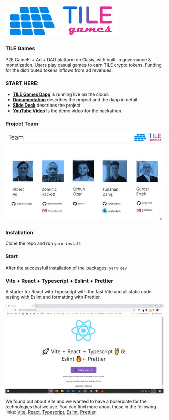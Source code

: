 ![TILE Games Logo](./doc/img/logo.png) 

### TILE Games
P2E GameFi  + Ad + DAO platform on Oasis, with built-in governance & monetization. Users play casual games to earn TILE crypto tokens. Funding for the distributed tokens inflows from ad revenues.

### START HERE:

- [**TILE Games Dapp**](https://tile-gaming.vercel.app/) is running live on the cloud.
- [**Documentation**](./doc/Documentation.md) describes the project and the dapp in detail.
- [**Slide Deck**](https://_____) describes the project.
- [**YouTube Video**](https://_____) is the demo video for the hackathon.

### Project Team

![Project Team](./doc/img/Slide19.png)

### Installation

Clone the repo and run `yarn install`

### Start

After the successfull installation of the packages: `yarn dev`


### Vite + React + Typescript + Eslint + Prettier

A starter for React with Typescript with the fast Vite and all static code testing with Eslint and formatting with Prettier.

![Vite + React + Typescript + Eslint + Prettier](/resources/screenshot.png)

We found out about Vite and we wanted to have a boilerplate for the technologies that we use. You can find more about these in the following links: [Vite](https://github.com/vitejs/vite), [React](https://reactjs.org/), [Typescript](https://www.typescriptlang.org/), [Eslint](https://eslint.org/), [Prettier](https://prettier.io/).
